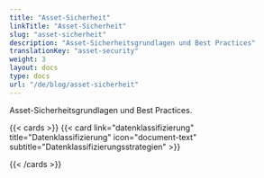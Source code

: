 ```yaml
---
title: "Asset-Sicherheit"
linkTitle: "Asset-Sicherheit"
slug: "asset-sicherheit"
description: "Asset-Sicherheitsgrundlagen und Best Practices"
translationKey: "asset-security"
weight: 3
layout: docs
type: docs
url: "/de/blog/asset-sicherheit"
---
```



Asset-Sicherheitsgrundlagen und Best Practices.

{{< cards >}}
  {{< card link="datenklassifizierung" title="Datenklassifizierung" icon="document-text" subtitle="Datenklassifizierungsstrategien" >}}

{{< /cards >}} 